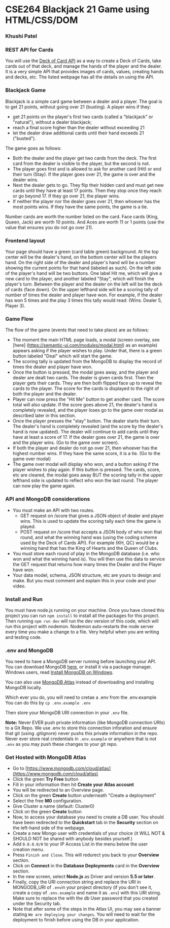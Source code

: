 # CSE264 Blackjack 21 Game using HTML/CSS/DOM

### Khushi Patel

### REST API for Cards
You will use the [Deck of Card API](http://deckofcardsapi.com/) as a way to create a Deck of Cards, take cards out of that deck, and manage the hands of the player and the dealer. It is a very simple API that provides images of cards, values, creating hands and decks, etc. The listed webpage has all the details on using the API. 

### Blackjack Game
Blackjack is a simple card game between a dealer and a player. The goal is to get 21 points, without going over 21 (busting). A player wins if they:
* get 21 points on the player's first two cards (called a "blackjack" or "natural"), without a dealer blackjack;
* reach a final score higher than the dealer without exceeding 21
* let the dealer draw additional cards until their hand exceeds 21 ("busted").

The game goes as follows:
* Both the dealer and the player get two cards from the deck. The first card from the dealer is visible to the player, but the second is not.
* The player goes first and is allowed to ask for another card (Hit) or end their turn (Stay). If the player goes over 21, the game is over and the dealer wins.
* Next the dealer gets to go. They flip their hidden card and must get new cards until they have at least 17 points. Then they stop once they reach or go beyond 17. If they go over 21, the player wins.
* If neither the player nor the dealer goes over 21, then whoever has the most points wins. If they have the same points, the game is a tie.

Number cards are worth the number listed on the card. Face cards (King, Queen, Jack) are worth 10 points. And Aces are worth 11 or 1 points (use the value that ensures you do not go over 21).

### Frontend layout
Your page should have a green (card table green) background. At the top center will be the dealer's hand, on the bottom center will be the players hand. On the right side of the dealer and player's hand will be a number showing the current points for that hand (labeled as such). On the left side of the player's hand will be two buttons. One label Hit me, which will give a new card to the player, and another labeled "Stay", which will finish the player's turn. Between the player and the dealer on the left will be the deck of cards (face down). On the upper lefthand side will be a scoring tally of number of times the dealer and player have won. For example, if the dealer has won 5 times and the play 3 times this tally would read: (Wins: Dealer 5, Player 3).

### Game Flow
The flow of the game (events that need to take place) are as follows:
* The moment the main HTML page loads, a modal (screen overlay, see [here] (https://semantic-ui.com/modules/modal.html) as an example) appears asking if the player wishes to play. Under that, there is a green button labeled "Deal" which will start the game.
* The scoring tally is updated from the MongoDB to display the record of times the dealer and player have won.
* Once the button is pressed, the modal goes away, and the player and dealer are dealt two cards. The dealer is given cards first. Then the player gets their cards. They are then both flipped face up to reveal the cards to the player. The score for the cards is displayed to the right of both the player and the dealer.
* Player can now press the "Hit Me" button to get another card. The score total will also update. If the score goes above 21, the dealer's hand is completely revealed, and the player loses go to the game over modal as described later in this section. 
* Once the player presses the "stay" button. The dealer starts their turn. The dealer's hand is completely revealed (and the score by the dealer's hand is now updated). The dealer will continue to add cards until they have at least a score of 17. If the dealer goes over 21, the game is over and the player wins. (Go to the game over screen).
* If both the player and dealer do not go over 21, then whoever has the highest number wins. If they have the same score, it is a tie. (Go to the game over modal)
* The game over modal will display who won, and a button asking if the player wishes to play again. If this button is pressed. The cards, score, etc are cleared, the modal goes away BUT the scoring tally in the upper lefthand side is updated to reflect who won the last round. The player can now play the game again.

### API and MongoDB considerations
* You must make an API with two routes.
  * GET request on /score that gives a JSON object of dealer and player wins. This is used to update the scoring tally each time the game is played.
  * POST request on /score that accepts a JSON body of who won that round, and what the winning hand was (using the coding scheme used by the Deck of Cards API). For example (KH, QC) would be a winning hand that has the King of Hearts and the Queen of Clubs.
* You must store each round of play in the MongoDB database (i.e. who won and what the winning hand is). You will then use this data to service the GET request that returns how many times the Dealer and the Player have won.
* Your data model, schema, JSON structure, etc are yours to design and make. But you must comment and explain this in your code and your video.

### Install and Run
You must have node.js running on your machine. Once you have cloned this project you can run `npm install` to install all the packages for this project. Then running `npm run dev` will run the dev version of this code, which will run this project with nodemon. Nodemon auto-restarts the node server every time you make a change to a file. Very helpful when you are writing and testing code.

### .env and MongoDB
You need to have a MongoDB server running before launching your API. You can
download MongoDB [here](https://www.mongodb.com/try/download/community), or install it via a package manager.
Windows users, read [Install MongoDB on Windows](https://www.mongodb.com/docs/manual/tutorial/install-mongodb-on-windows/).

You can also use
[MongoDB Atlas](https://www.mongodb.com/atlas/database) instead of downloading and installing MongoDB locally. 

Which ever you do, you will need to cretae a .env from the .env.example 
You can do this by `cp .env.example .env`

Then store your MongoDB URI connection in your  `.env` file.

**Note:** Never EVER push private information (like MongoDB connection URIs) to a Git Repo. We use .env to store this connection inforation and ensure that git (using .gitignore) never pushs this private information in the repo. Never ever store real credentials in `.env.example` or anywhere that is not `.env` as you may push these changes to your git repo.

### Get Hosted with MongoDB Atlas

- Go to [https://www.mongodb.com/cloud/atlas](https://www.mongodb.com/cloud/atlas)
- Click the green **Try Free** button
- Fill in your information then hit **Create your Atlas account**
- You will be redirected to an Overview page.
- Click on the green **Create** button underneath "Create a deployment"
- Select the free **M0** configuration.
- Give Cluster a name (default: Cluster0)
- Click on the green **Create** button
- Now, to access your database you need to create a DB user. You should have been redirected to the **Quickstart** tab in the **Security** section on the left-hand side of the webpage.
- Create a new Mongo user with credentials of your choice (it WILL NOT & SHOULD NOT be shared with anybody besides yourself.)
- Add `0.0.0.0/0` to your IP Access List in the menu below the user creation menu.
- Press `Finish and Close`. This will redurect you back to your **Overview** section.
- Click on **Connect** in the **Database Deployments** card in the **Overview** section.
- In the new screen, select **Node.js** as Driver and version **5.5 or later**.
- Finally, copy the URI connection string and replace the URI in MONGODB_URI of `.env`in your project directory (if you don't see it, create a copy of `.env.example` and name it as `.env`) with this URI string.  Make sure to replace the <PASSWORD> with the db User password that you created under the Security tab.
- Note that after some of the steps in the Atlas UI, you may see a banner stating `We are deploying your changes`.  You will need to wait for the deployment to finish before using the DB in your application.


